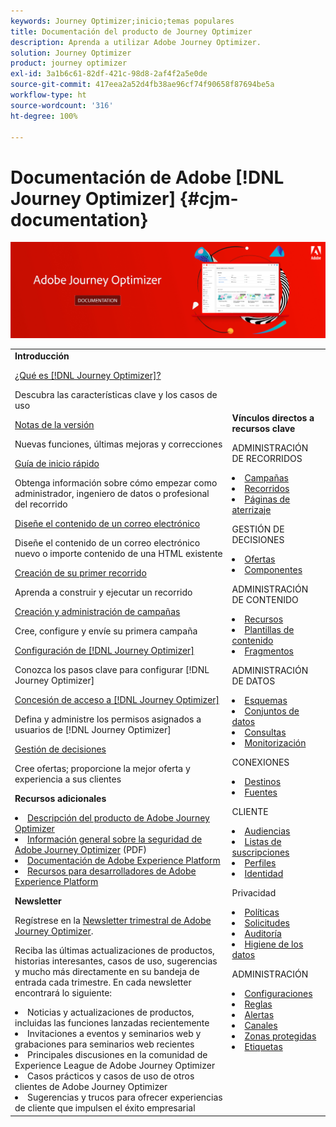 ```yaml
---
keywords: Journey Optimizer;inicio;temas populares
title: Documentación del producto de Journey Optimizer
description: Aprenda a utilizar Adobe Journey Optimizer.
solution: Journey Optimizer
product: journey optimizer
exl-id: 3a1b6c61-82df-421c-98d8-2af4f2a5e0de
source-git-commit: 417eea2a52d4fb38ae96cf74f90658f87694be5a
workflow-type: ht
source-wordcount: '316'
ht-degree: 100%

---
```


# Documentación de Adobe [!DNL Journey Optimizer] {#cjm-documentation}

![](using/assets/do-not-localize/banner-cjm.jpg)

<table style="table-layout:fixed">
<tr style="border: 0;">
  <td>
    <div><strong>Introducción</strong>
    </div>
    <p>
    <em></em>
    <p>
    <div>
      <a href="using/start/get-started.md">¿Qué es [!DNL Journey Optimizer]?</a>
    </div>
    <p>Descubra las características clave y los casos de uso
    <p>
    <div>
      <a href="using/rn/release-notes.md">Notas de la versión</a>
    </div>
    <p>Nuevas funciones, últimas mejoras y correcciones</p>
   <p>
    <div>
      <a href="using/start/quick-start.md">Guía de inicio rápido</a>
    </div>
    <p>Obtenga información sobre cómo empezar como administrador, ingeniero de datos o profesional del recorrido</p>
    <p>
    <p>
    <div>
      <a href="using/email/get-started-email-design.md">Diseñe el contenido de un correo electrónico</a>
    </div>
    <p>Diseñe el contenido de un correo electrónico nuevo o importe contenido de una HTML existente</p>
    <p>
    <div>
    <a href="using/building-journeys/journey-gs.md">Creación de su primer recorrido</a>
    </div>
    <p>Aprenda a construir y ejecutar un recorrido
    <p>
     <div>
      <a href="using/campaigns/create-campaign.md">Creación y administración de campañas</a>
    </div>
    <p>Cree, configure y envíe su primera campaña</p>
    <p>
    <div>
    <div>
    <a href="using/configuration/get-started-configuration.md">Configuración de [!DNL Journey Optimizer]</a>
    </div>
    <p>Conozca los pasos clave para configurar [!DNL Journey Optimizer]</p>
    <p>
    <div>
    <a href="using/administration/permissions-overview.md">Concesión de acceso a [!DNL Journey Optimizer]</a>
    </div>
    <p>Defina y administre los permisos asignados a usuarios de [!DNL Journey Optimizer]</p>
    <p>
    <div>
    <a href="using/offers/get-started/starting-offer-decisioning.md">Gestión de decisiones</a>
    </div>
    <p>Cree ofertas; proporcione la mejor oferta y experiencia a sus clientes</p>
    <p>
    <p>
    <div><strong>Recursos adicionales</strong>
    </div>
    <p>
    <p>
    <div>
    <li>
      <a href="https://helpx.adobe.com/es/legal/product-descriptions/adobe-journey-optimizer.html" target="_blank">Descripción del producto de Adobe Journey Optimizer</a>
    </li>
    </div>
    <div>
    <li>
      <a href="https://www.adobe.com/content/dam/cc/en/security/pdfs/AJO_SecurityOverview.pdf" target="_blank">Información general sobre la seguridad de Adobe Journey Optimizer</a> (PDF)
    </li>
    </div>
    <div>
    <li>
      <a href="https://experienceleague.adobe.com/docs/experience-platform/landing/home.html?lang=es" target="_blank">Documentación de Adobe Experience Platform </a>
    </li>
    </div>
    <div>
      <li>
      <a href="https://www.adobe.com/es/experience-platform/documentation-and-developer-resources.html" target="_blank">Recursos para desarrolladores de Adobe Experience Platform</a>
    </li>
    </div>
    <p>
    </p>
    <p>
    </p>
    <div>
    </div>
    <div><strong>Newsletter</strong>
    </div>
    <p>
    <p>
    <div>
    <p>Regístrese en la <a href="https://www.adobe.com/subscription/Adobe_Journey_Optimizer_NL.html" target="_blank">Newsletter trimestral de Adobe Journey Optimizer</a>.</p>
    <p>Reciba las últimas actualizaciones de productos, historias interesantes, casos de uso, sugerencias y mucho más directamente en su bandeja de entrada cada trimestre. En cada newsletter encontrará lo siguiente:</p>
    <li>Noticias y actualizaciones de productos, incluidas las funciones lanzadas recientemente</li>
    <li>Invitaciones a eventos y seminarios web y grabaciones para seminarios web recientes</li>
    <li>Principales discusiones en la comunidad de Experience League de Adobe Journey Optimizer </li>
    <li>Casos prácticos y casos de uso de otros clientes de Adobe Journey Optimizer</li>
    <li>Sugerencias y trucos para ofrecer experiencias de cliente que impulsen el éxito empresarial</li>
  </td>
   <td>
   <div><strong>Vínculos directos a recursos clave</strong>
    </div>
    <p>
    <em></em>
    <p>
    <p>ADMINISTRACIÓN DE RECORRIDOS</p>
    <li>
      <a href="using/campaigns/get-started-with-campaigns.md">Campañas</a>
    </li>
        <li>
      <a href="using/building-journeys/journey-gs.md">Recorridos</a>
    </li>
    <li>
      <a href="using/landing-pages/get-started-lp.md">Páginas de aterrizaje</a>
    </li>
    <p>
    <p>GESTIÓN DE DECISIONES</p>
    <li>
      <a href="using/offers/get-started/starting-offer-decisioning.md">Ofertas</a>
    </li>
     <li>
      <a href="using/offers/offer-library/key-steps.md">Componentes</a>
    </li>
    <p>
    <p>ADMINISTRACIÓN DE CONTENIDO</p>
    <li>
      <a href="using/email/assets-essentials.md">Recursos</a>
    </li>
    <li>
      <a href="using/email/content-templates.md">Plantillas de contenido</a>
    </li>
      <li>
      <a href="using/email/fragments.md">Fragmentos</a>
    </li>
    <p>
    <p>ADMINISTRACIÓN DE DATOS</p>
    <li>
      <a href="using/data/get-started-schemas.md">Esquemas</a>
    </li>
     <li>
      <a href="using/data/get-started-datasets.md">Conjuntos de datos</a>
    </li>
        <li>
      <a href="using/data/get-started-queries.md">Consultas</a>
    </li>
     <li>
      <a href="https://experienceleague.adobe.com/docs/experience-platform/ingestion/quality/monitor-data-ingestion.html?lang=es" target="_blank">Monitorización</a>
    </li>
    <p>
    <p>CONEXIONES</p>
      <li>
      <a href="using/data/export-datasets.md">Destinos</a>
    </li>
    <li>
      <a href="using/start/get-started-sources.md">Fuentes</a>
    </li>
    <p>
    <p>CLIENTE</p>
    <li>
      <a href="using/audience/about-audiences.md">Audiencias</a>
    </li>
    </li>
    <li>
      <a href="using/landing-pages/subscription-list.md">Listas de suscripciones</a>
    </li>     
    <li>
      <a href="using/audience/get-started-profiles.md">Perfiles</a>
    </li>
    <li>
      <a href="using/audience/get-started-identity.md">Identidad</a>
    </li>
    <p>
    <p>Privacidad</p>
    <li>
      <a href="using/action/action-privacy.md">Políticas</a>
    </li>
    <li>
      <a href="using/privacy/requests.md">Solicitudes</a>
    </li>
        <li>
      <a href="using/privacy/audit-logs.md"target="_blank">Auditoría</a>
    </li>
        <li>
      <a href="using/privacy/data-hygiene.md"target="_blank">Higiene de los datos</a>
    </li>
    <p>
    <p>ADMINISTRACIÓN</p>
    <li>
      <a href="using/configuration/about-data-sources-events-actions.md">Configuraciones </a>
    </li>
    <li>
      <a href="using/configuration/frequency-rules.md">Reglas</a>
    </li>
        <li>
      <a href="using/reports/alerts.md">Alertas</a>
    </li>
    <li>
      <a href="using/configuration/get-started-configuration.md">Canales</a>
    </li>
     <li>
      <a href="using/administration/sandboxes.md">Zonas protegidas</a>
    </li>
     <li>
      <a href="using/start/search-filter-categorize.md#work-with-unified-tags">Etiquetas</a>
    </li>
  </td>
</tr>
</table>
